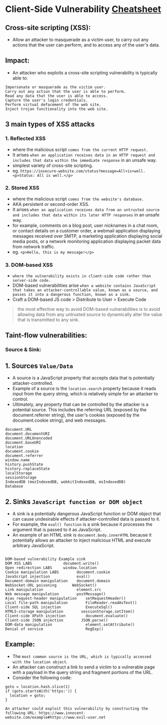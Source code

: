 # Client-Side Vulnerability [Cheatsheet](https://portswigger.net/web-security/cross-site-scripting/cheat-sheet)

## Cross-site scripting (XSS):
-  Allow an attacker to masquerade as a victim user, to carry out any actions that the user can perform, and to access any of the user's data.

## Impact:
- An attacker who exploits a cross-site scripting vulnerability is typically able to:
```
Impersonate or masquerade as the victim user.
Carry out any action that the user is able to perform.
Read any data that the user is able to access.
Capture the user's login credentials.
Perform virtual defacement of the web site.
Inject trojan functionality into the web site.
```

## 3 main types of XSS attacks

### 1. Reflected XSS
- where the malicious script `comes from the current HTTP request.`
- It arises `when an application receives data in an HTTP request and includes that data within the immediate response` in an unsafe way.
- simplest variety of cross-site scripting.
- eg. `https://insecure-website.com/status?message=All+is+well.<p>Status: All is well.</p>`

### 2. Stored XSS
- where the malicious script `comes from the website's database.`
- AKA persistent or second-order XSS.
- It arises `when an application receives data from an untrusted source and includes that data within its later HTTP responses` in an unsafe way.
- for example, comments on a blog post, user nicknames in a chat room, or contact details on a customer order, a webmail application displaying messages received over SMTP, a marketing application displaying social media posts, or a network monitoring application displaying packet data from network traffic.
- eg. `<p>Hello, this is my message!</p>`

### 3. DOM-based XSS
-  `where the vulnerability exists in client-side code rather than server-side code.`
- DOM-based vulnerabilities arise `when a website contains JavaScript that takes an attacker-controllable value, known as a source, and passes it into a dangerous function, known as a sink.`
- Craft a DOM-based JS code > Distribute to User > Execute Code

> the most effective way to avoid DOM-based vulnerabilities is to avoid allowing data from any untrusted source to dynamically alter the value that is transmitted to any sink.

## Taint-flow vulnerabilities:
### Source & Sink:

## 1. Sources `Value/Data`
- A source is a JavaScript property that accepts data that is potentially attacker-controlled.
- Example of a source is the `location.search` property because it reads input from the query string, which is relatively simple for an attacker to control.
- Ultimately, any property that can be controlled by the attacker is a potential source. This includes the referring URL (exposed by the document.referrer string), the user's cookies (exposed by the document.cookie string), and web messages.
```
document.URL
document.documentURI
document.URLUnencoded
document.baseURI
location
document.cookie
document.referrer
window.name
history.pushState
history.replaceState
localStorage
sessionStorage
IndexedDB (mozIndexedDB, webkitIndexedDB, msIndexedDB)
Database
```

## 2. Sinks `JavaScript function or DOM object`
- A sink is a potentially dangerous JavaScript function or DOM object that can cause undesirable effects if attacker-controlled data is passed to it.
- For example, the `eval() function` is a sink because it processes the argument that is passed to it as JavaScript.
- An example of an HTML sink is `document.body.innerHTML` because it potentially allows an attacker to inject malicious HTML and execute arbitrary JavaScript.
```

DOM-based vulnerability	Example sink
DOM XSS LABS	          document.write()
Open redirection LABS	  window.location
Cookie manipulation LABS	    document.cookie
JavaScript injection	        eval()
Document-domain manipulation	document.domain
WebSocket-URL poisoning	      WebSocket()
Link manipulation	            element.src
Web message manipulation	    postMessage()
Ajax request-header manipulation	setRequestHeader()
Local file-path manipulation	    FileReader.readAsText()
Client-side SQL injection	        ExecuteSql()
HTML5-storage manipulation	      sessionStorage.setItem()
Client-side XPath injection      	document.evaluate()
Client-side JSON injection	      JSON.parse()
DOM-data manipulation	            element.setAttribute()
Denial of service	                RegExp()
```

## Example:
- The `most common source is the URL, which is typically accessed with the location object`. 
- An attacker can construct a link to send a victim to a vulnerable page with a payload in the query string and fragment portions of the URL.
- Consider the following code:
```
goto = location.hash.slice(1)
if (goto.startsWith('https:')) {
  location = goto;
}

An attacker could exploit this vulnerability by constructing the following URL: https://www.innocent-website.com/example#https://www.evil-user.net
```


